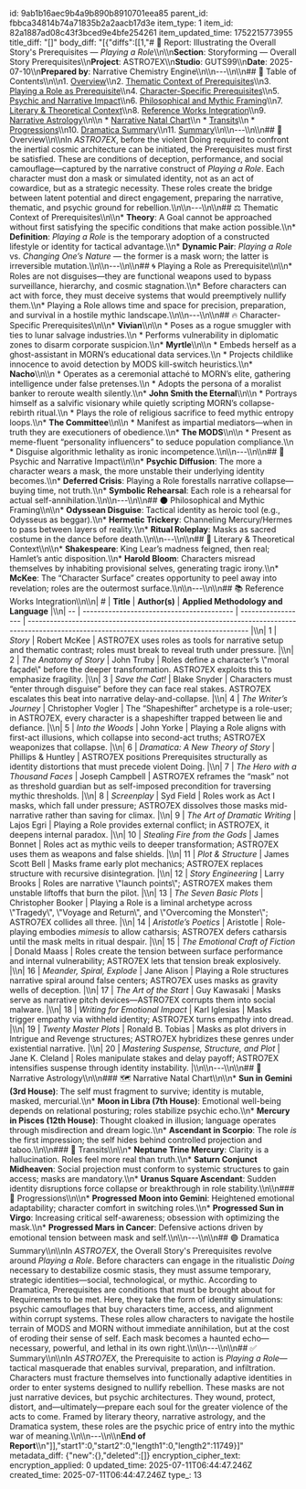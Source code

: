 id: 9ab1b16aec9b4a9b890b8910701eea85
parent_id: fbbca34814b74a71835b2a2aacb17d3e
item_type: 1
item_id: 82a1887ad08c43f3bced9e4bfe254261
item_updated_time: 1752215773955
title_diff: "[]"
body_diff: "[{\"diffs\":[[1,\"# 📘 Report: Illustrating the Overall Story's Prerequisites — *Playing a Role*\\\n\\\n**Section**: Storyforming — Overall Story Prerequisites\\\n**Project**: ASTRO7EX\\\n**Studio**: GUTS99\\\n**Date**: 2025-07-10\\\n**Prepared by**: Narrative Chemistry Engine\\\n\\\n---\\\n\\\n## 📓 Table of Contents\\\n\\\n1. [Overview](#overview)\\\n2. [Thematic Context of Prerequisites](#thematic-context-of-prerequisites)\\\n3. [Playing a Role as Prerequisite](#playing-a-role-as-prerequisite)\\\n4. [Character-Specific Prerequisites](#character-specific-prerequisites)\\\n5. [Psychic and Narrative Impact](#psychic-and-narrative-impact)\\\n6. [Philosophical and Mythic Framing](#philosophical-and-mythic-framing)\\\n7. [Literary & Theoretical Context](#literary--theoretical-context)\\\n8. [Reference Works Integration](#reference-works-integration)\\\n9. [Narrative Astrology](#narrative-astrology)\\\n\\\n   * [Narrative Natal Chart](#narrative-natal-chart)\\\n   * [Transits](#transits)\\\n   * [Progressions](#progressions)\\\n10. [Dramatica Summary](#dramatica-summary)\\\n11. [Summary](#summary)\\\n\\\n---\\\n\\\n## 🧠 Overview\\\n\\\nIn *ASTRO7EX*, before the violent Doing required to confront the inertial cosmic architecture can be initiated, the Prerequisites must first be satisfied. These are conditions of deception, performance, and social camouflage—captured by the narrative construct of *Playing a Role*. Each character must don a mask or simulated identity, not as an act of cowardice, but as a strategic necessity. These roles create the bridge between latent potential and direct engagement, preparing the narrative, thematic, and psychic ground for rebellion.\\\n\\\n---\\\n\\\n## ⚖️ Thematic Context of Prerequisites\\\n\\\n* **Theory**: A Goal cannot be approached without first satisfying the specific conditions that make action possible.\\\n* **Definition**: *Playing a Role* is the temporary adoption of a constructed lifestyle or identity for tactical advantage.\\\n* **Dynamic Pair**: *Playing a Role* vs. *Changing One’s Nature* — the former is a mask worn; the latter is irreversible mutation.\\\n\\\n---\\\n\\\n## 🌀 Playing a Role as Prerequisite\\\n\\\n* Roles are not disguises—they are functional weapons used to bypass surveillance, hierarchy, and cosmic stagnation.\\\n* Before characters can act with force, they must deceive systems that would preemptively nullify them.\\\n* Playing a Role allows time and space for precision, preparation, and survival in a hostile mythic landscape.\\\n\\\n---\\\n\\\n## 🔥 Character-Specific Prerequisites\\\n\\\n* **Vivian**\\\n\\\n  * Poses as a rogue smuggler with ties to lunar salvage industries.\\\n  * Performs vulnerability in diplomatic zones to disarm corporate suspicion.\\\n* **Myrtle**\\\n\\\n  * Embeds herself as a ghost-assistant in MORN’s educational data services.\\\n  * Projects childlike innocence to avoid detection by MODS kill-switch heuristics.\\\n* **Nacho**\\\n\\\n  * Operates as a ceremonial attaché to MORN’s elite, gathering intelligence under false pretenses.\\\n  * Adopts the persona of a moralist banker to reroute wealth silently.\\\n* **John Smith the Eternal**\\\n\\\n  * Portrays himself as a salvific visionary while quietly scripting MORN’s collapse-rebirth ritual.\\\n  * Plays the role of religious sacrifice to feed mythic entropy loops.\\\n* **The Committee**\\\n\\\n  * Manifest as impartial mediators—when in truth they are executioners of obedience.\\\n* **The MODS**\\\n\\\n  * Present as meme-fluent “personality influencers” to seduce population compliance.\\\n  * Disguise algorithmic lethality as ironic incompetence.\\\n\\\n---\\\n\\\n## 🧬 Psychic and Narrative Impact\\\n\\\n* **Psychic Diffusion**: The more a character wears a mask, the more unstable their underlying identity becomes.\\\n* **Deferred Crisis**: Playing a Role forestalls narrative collapse—buying time, not truth.\\\n* **Symbolic Rehearsal**: Each role is a rehearsal for actual self-annihilation.\\\n\\\n---\\\n\\\n## 🌑 Philosophical and Mythic Framing\\\n\\\n* **Odyssean Disguise**: Tactical identity as heroic tool (e.g., Odysseus as beggar).\\\n* **Hermetic Trickery**: Channeling Mercury/Hermes to pass between layers of reality.\\\n* **Ritual Roleplay**: Masks as sacred costume in the dance before death.\\\n\\\n---\\\n\\\n## 📖 Literary & Theoretical Context\\\n\\\n* **Shakespeare**: King Lear’s madness feigned, then real; Hamlet’s antic disposition.\\\n* **Harold Bloom**: Characters misread themselves by inhabiting provisional selves, generating tragic irony.\\\n* **McKee**: The “Character Surface” creates opportunity to peel away into revelation; roles are the outermost surface.\\\n\\\n---\\\n\\\n## 📚 Reference Works Integration\\\n\\\n| #  | **Title**                                 | **Author(s)**      | **Applied Methodology and Language**                                                                                                       |\\\n| -- | ----------------------------------------- | ------------------ | ------------------------------------------------------------------------------------------------------------------------------------------ |\\\n| 1  | *Story*                                   | Robert McKee       | ASTRO7EX uses roles as tools for narrative setup and thematic contrast; roles must break to reveal truth under pressure.                   |\\\n| 2  | *The Anatomy of Story*                    | John Truby         | Roles define a character’s \\\"moral façade\\\" before the deeper transformation. ASTRO7EX exploits this to emphasize fragility.                 |\\\n| 3  | *Save the Cat!*                           | Blake Snyder       | Characters must “enter through disguise” before they can face real stakes. ASTRO7EX escalates this beat into narrative delay-and-collapse. |\\\n| 4  | *The Writer’s Journey*                    | Christopher Vogler | The “Shapeshifter” archetype is a role-user; in ASTRO7EX, every character is a shapeshifter trapped between lie and defiance.              |\\\n| 5  | *Into the Woods*                          | John Yorke         | Playing a Role aligns with first-act illusions, which collapse into second-act truths; ASTRO7EX weaponizes that collapse.                  |\\\n| 6  | *Dramatica: A New Theory of Story*        | Phillips & Huntley | ASTRO7EX positions Prerequisites structurally as identity distortions that must precede violent Doing.                                     |\\\n| 7  | *The Hero with a Thousand Faces*          | Joseph Campbell    | ASTRO7EX reframes the “mask” not as threshold guardian but as self-imposed precondition for traversing mythic thresholds.                  |\\\n| 8  | *Screenplay*                              | Syd Field          | Roles work as Act I masks, which fall under pressure; ASTRO7EX dissolves those masks mid-narrative rather than saving for climax.          |\\\n| 9  | *The Art of Dramatic Writing*             | Lajos Egri         | Playing a Role provides external conflict; in ASTRO7EX, it deepens internal paradox.                                                       |\\\n| 10 | *Stealing Fire from the Gods*             | James Bonnet       | Roles act as mythic veils to deeper transformation; ASTRO7EX uses them as weapons and false shields.                                       |\\\n| 11 | *Plot & Structure*                        | James Scott Bell   | Masks frame early plot mechanics; ASTRO7EX replaces structure with recursive disintegration.                                               |\\\n| 12 | *Story Engineering*                       | Larry Brooks       | Roles are narrative \\\"launch points\\\"; ASTRO7EX makes them unstable liftoffs that burn the pilot.                                            |\\\n| 13 | *The Seven Basic Plots*                   | Christopher Booker | Playing a Role is a liminal archetype across \\\"Tragedy\\\", \\\"Voyage and Return\\\", and \\\"Overcoming the Monster\\\"; ASTRO7EX collides all three.    |\\\n| 14 | *Aristotle’s Poetics*                     | Aristotle          | Role-playing embodies *mimesis* to allow catharsis; ASTRO7EX defers catharsis until the mask melts in ritual despair.                      |\\\n| 15 | *The Emotional Craft of Fiction*          | Donald Maass       | Roles create the tension between surface performance and internal vulnerability; ASTRO7EX lets that tension break explosively.             |\\\n| 16 | *Meander, Spiral, Explode*                | Jane Alison        | Playing a Role structures narrative spiral around false centers; ASTRO7EX uses masks as gravity wells of deception.                        |\\\n| 17 | *The Art of the Start*                    | Guy Kawasaki       | Masks serve as narrative pitch devices—ASTRO7EX corrupts them into social malware.                                                         |\\\n| 18 | *Writing for Emotional Impact*            | Karl Iglesias      | Masks trigger empathy via withheld identity; ASTRO7EX turns empathy into dread.                                                            |\\\n| 19 | *Twenty Master Plots*                     | Ronald B. Tobias   | Masks as plot drivers in Intrigue and Revenge structures; ASTRO7EX hybridizes these genres under existential narrative.                    |\\\n| 20 | *Mastering Suspense, Structure, and Plot* | Jane K. Cleland    | Roles manipulate stakes and delay payoff; ASTRO7EX intensifies suspense through identity instability.                                      |\\\n\\\n---\\\n\\\n## 🔮 Narrative Astrology\\\n\\\n### 🗺️ Narrative Natal Chart\\\n\\\n* **Sun in Gemini (3rd House)**: The self must fragment to survive; identity is mutable, masked, mercurial.\\\n* **Moon in Libra (7th House)**: Emotional well-being depends on relational posturing; roles stabilize psychic echo.\\\n* **Mercury in Pisces (12th House)**: Thought cloaked in illusion; language operates through misdirection and dream logic.\\\n* **Ascendant in Scorpio**: The role *is* the first impression; the self hides behind controlled projection and taboo.\\\n\\\n### 🌌 Transits\\\n\\\n* **Neptune Trine Mercury**: Clarity is a hallucination. Roles feel more real than truth.\\\n* **Saturn Conjunct Midheaven**: Social projection must conform to systemic structures to gain access; masks are mandatory.\\\n* **Uranus Square Ascendant**: Sudden identity disruptions force collapse or breakthrough in role stability.\\\n\\\n### 🌠 Progressions\\\n\\\n* **Progressed Moon into Gemini**: Heightened emotional adaptability; character comfort in switching roles.\\\n* **Progressed Sun in Virgo**: Increasing critical self-awareness; obsession with optimizing the mask.\\\n* **Progressed Mars in Cancer**: Defensive actions driven by emotional tension between mask and self.\\\n\\\n---\\\n\\\n## 🟣 Dramatica Summary\\\n\\\nIn *ASTRO7EX*, the Overall Story's Prerequisites revolve around *Playing a Role*. Before characters can engage in the ritualistic *Doing* necessary to destabilize cosmic stasis, they must assume temporary, strategic identities—social, technological, or mythic. According to Dramatica, Prerequisites are conditions that must be brought about for Requirements to be met. Here, they take the form of identity simulations: psychic camouflages that buy characters time, access, and alignment within corrupt systems. These roles allow characters to navigate the hostile terrain of MODS and MORN without immediate annihilation, but at the cost of eroding their sense of self. Each mask becomes a haunted echo—necessary, powerful, and lethal in its own right.\\\n\\\n---\\\n\\\n## ✅ Summary\\\n\\\nIn *ASTRO7EX*, the Prerequisite to action is *Playing a Role*—tactical masquerade that enables survival, preparation, and infiltration. Characters must fracture themselves into functionally adaptive identities in order to enter systems designed to nullify rebellion. These masks are not just narrative devices, but psychic architectures. They wound, protect, distort, and—ultimately—prepare each soul for the greater violence of the acts to come. Framed by literary theory, narrative astrology, and the Dramatica system, these roles are the psychic price of entry into the mythic war of meaning.\\\n\\\n---\\\n\\\n**End of Report**\\\n\"]],\"start1\":0,\"start2\":0,\"length1\":0,\"length2\":11749}]"
metadata_diff: {"new":{},"deleted":[]}
encryption_cipher_text: 
encryption_applied: 0
updated_time: 2025-07-11T06:44:47.246Z
created_time: 2025-07-11T06:44:47.246Z
type_: 13
